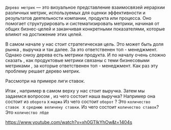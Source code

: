 `Дерево метрик` — это визуальное представление взаимосвязей иерархии различных метрик, используемых для оценки эффективности и результатов деятельности компании, продукта или процесса. Оно помогает структурировать и систематизировать метрики, начиная от общих бизнес-целей и заканчивая конкретными показателями, которые влияют на достижение этих целей.

В самом начале у нас стоит стратегическая цель. Это может быть доля рынка , выручка и так далее. За это ответственен топ - менеджмент. Однако снизу дерева есть метрики продукта. И по началу очень сложно сказать , как продуктовые метрики связаны с теми бизнесовыми метриками , за которые ответственен топ - менеджмент. Как раз эту проблему решает дерево метрик. 

Рассмотри на примере лиги ставок. 

 Итак , например в самом верху у нас стоит выручка. Затем мы задаемся вопросом , из чего состоит наша выручка?  Например она состоит из `оборота` x `маржа` Из чего состоит `оборот` ? Это `количество ставок ` x `среднюю величену ставки`. Из чего состоит `количество ставок`? Это `количество лбде`




https://www.youtube.com/watch?v=xh0GTIkYhOw&t=1404s